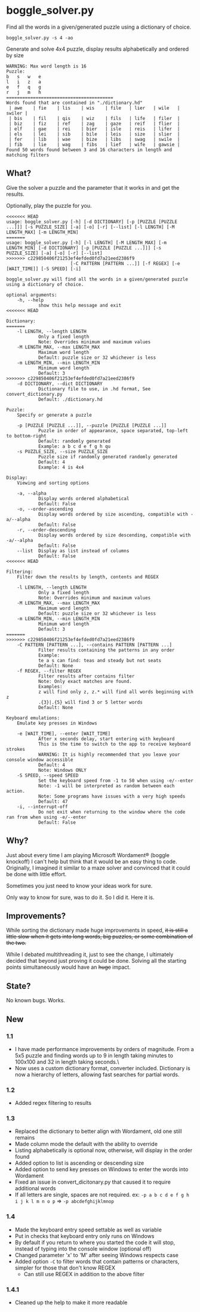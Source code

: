 # boggle_solver.py

Find all the words in a given/generated puzzle using a dictionary of choice.

```boggle_solver.py -s 4 -ao```

Generate and solve  4x4 puzzle, display results alphabetically and ordered by size

```
WARNING: Max word length is 16
Puzzle:
b   s   w   e
l   i   z   a
e   f   q   g
r   j   m   h
========================================
Words found that are contained in "./dictionary.hd"
 | awe    | fie    | lis    | wis    | file   | lier   | wile   | swiler |
 | bis    | fil    | qis    | wiz    | fils   | life   | filer  |
 | biz    | fiz    | ref    | zag    | gaze   | reif   | flier  |
 | elf    | gae    | rei    | bier   | isle   | reis   | lifer  |
 | els    | lei    | sib    | bile   | leis   | size   | slier  |
 | fer    | lib    | wae    | bize   | libs   | swag   | swile  |
 | fib    | lie    | wag    | fibs   | lief   | wife   | gawsie |
Found 50 words found between 3 and 16 characters in length and matching filters
```

## What?

Give the solver a puzzle and the parameter that it works in and get the results.

Optionally, play the puzzle for you.

```
<<<<<<< HEAD
usage: boggle_solver.py [-h] [-d DICTIONARY] [-p [PUZZLE [PUZZLE ...]]] [-s PUZZLE_SIZE] [-a] [-o] [-r] [--list] [-l LENGTH] [-M LENGTH_MAX] [-m LENGTH_MIN]
=======
usage: boggle_solver.py [-h] [-l LENGTH] [-M LENGTH_MAX] [-m LENGTH_MIN] [-d DICTIONARY] [-p [PUZZLE [PUZZLE ...]]] [-s PUZZLE_SIZE] [-a] [-o] [-r] [--list]
>>>>>>> c229850406f21253ef4efded0fd7a21eed2386f9
                        [-C PATTERN [PATTERN ...]] [-f REGEX] [-e [WAIT_TIME]] [-S SPEED] [-i]

boggle_solver.py will find all the words in a given/generated puzzle using a dictionary of choice.

optional arguments:
    -h, --help
            show this help message and exit
<<<<<<< HEAD

Dictionary:
=======
    -l LENGTH, --length LENGTH
            Only a fixed length
            Note: Overrides minimum and maximum values
    -M LENGTH_MAX, --max LENGTH_MAX
            Maximum word length
            Default: puzzle size or 32 whichever is less
    -m LENGTH_MIN, --min LENGTH_MIN
            Minimum word length
            Default: 3
>>>>>>> c229850406f21253ef4efded0fd7a21eed2386f9
    -d DICTIONARY, --dict DICTIONARY
            Dictionary file to use, in .hd format, See convert_dictionary.py
            Default: ./dictionary.hd

Puzzle:
    Specify or generate a puzzle

    -p [PUZZLE [PUZZLE ...]], --puzzle [PUZZLE [PUZZLE ...]]
            Puzzle in order of appearance, space separated, top-left to bottom-right
            Default: randomly generated
            Example: a b c d e f g h qu
    -s PUZZLE_SIZE, --size PUZZLE_SIZE
            Puzzle size if randomly generated randomly generated
            Default: 4
            Example: 4 is 4x4

Display:
    Viewing and sorting options

    -a, --alpha
            Display words ordered alphabetical
            Default: False
    -o, --order-ascending
            Display words ordered by size ascending, compatible with -a/--alpha
            Default: False
    -r, --order-descending
            Display words ordered by size descending, compatible with -a/--alpha
            Default: False
    --list  Display as list instead of columns
            Default: False
<<<<<<< HEAD

Filtering:
    Filter down the results by length, contents and REGEX

    -l LENGTH, --length LENGTH
            Only a fixed length
            Note: Overrides minimum and maximum values
    -M LENGTH_MAX, --max LENGTH_MAX
            Maximum word length
            Default: puzzle size or 32 whichever is less
    -m LENGTH_MIN, --min LENGTH_MIN
            Minimum word length
            Default: 3
=======
>>>>>>> c229850406f21253ef4efded0fd7a21eed2386f9
    -C PATTERN [PATTERN ...], --contains PATTERN [PATTERN ...]
            Filter results containing the patterns in any order
            Example:
            te a s can find: teas and steady but not seats
            Default: None
    -f REGEX, --filter REGEX
            Filter results after contains filter
            Note: Only exact matches are found.
            Examples:
            z will find only z, z.* will find all words beginning with z
            .{3}|.{5} will find 3 or 5 letter words
            Default: None

Keyboard emulations:
    Emulate key presses in Windows

    -e [WAIT_TIME], --enter [WAIT_TIME]
            After x seconds delay, start entering with keyboard
            This is the time to switch to the app to receive keyboard strokes
            WARNING: It is highly recommended that you leave your console window accessible
            Default: 4
            Note: Windows ONLY
    -S SPEED, --speed SPEED
            Set the keyboard speed from -1 to 50 when using -e/--enter
            Note: -1 will be interpreted as random between each action.
            Note: Some programs have issues with a very high speeds
            Default: 47
    -i, --interrupt-off
            Do not exit when returning to the window where the code ran from when using -e/--enter
            Default: False
```

## Why?
Just about every time I am playing Microsoft Wordament® (boggle knockoff) I can't help but think that it would be an easy thing to code.  Originally, I imagined it similar to a maze solver and convinced that it could be done with little effort.

Sometimes you just need to know your ideas work for sure.

Only way to know for sure, was to do it.  So I did it.  Here it is.

## Improvements?
While sorting the dictionary made huge improvements in speed, ~~it is still a little slow when it gets into long words, big puzzles, or some combination of the two.~~

While I debated multithreading it, just to see the change, I ultimately decided that beyond just proving it could be done.  Solving all the starting points simultaneously would have an ~~huge~~ impact.

## State?
No known bugs.  Works.

## New
### 1.1
- I have made performance improvements by orders of magnitude.  From a 5x5 puzzle and finding words up to 9 in length taking minutes to 100x100 and 32 in length taking seconds.\
- Now uses a custom dictionary format, converter included.  Dictionary is now a hierarchy of letters, allowing fast searches for partial words.

### 1.2
- Added regex filtering to results

### 1.3
- Replaced the dictionary to better align with Wordament, old one still remains
- Made column mode the default with the ability to override
- Listing alphabetically is optional now, otherwise, will display in the order found
- Added option to list is ascending or descending size
- Added option to send key presses on Windows to enter the words into Wordament
- Fixed an issue in convert_dicitonary.py that caused it to require additional words
- If all letters are single, spaces are not required.  ex: `-p a b c d e f g h i j k l m n o p`  =>  `-p abcdefghijklmnop`

### 1.4
- Made the keyboard entry speed settable as well as variable
- Put in checks that keyboard entry only runs on Windows
- By default if you return to where you started the code it will stop, instead of typing into the console window (optional off)
- Changed parameter 'x' to 'M' after seeing Windows respects case
- Added option `-C` to filter words that contain patterns or characters, simpler for those that don't know REGEX
    - Can still use REGEX in addition to the above filter
    
### 1.4.1
- Cleaned up the help to make it more readable



